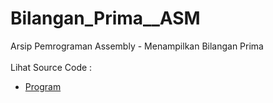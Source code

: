 # Bilangan_Prima__ASM
Arsip Pemrograman Assembly - Menampilkan Bilangan Prima<br><br>
Lihat Source Code : <br>
- <a href="https://github.com/RizkyKhapidsyah/Bilangan_Prima__ASM/blob/main/Bilangan_Prima__ASM/bilangan_prima.asm">Program</a>
